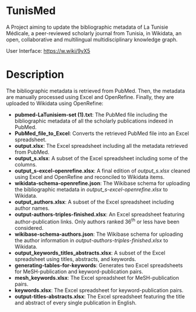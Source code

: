 # TunisMed
A Project aiming to update the bibliographic metadata of La Tunisie Médicale, a peer-reviewed scholarly journal from Tunisia, in Wikidata, an open, collaborative and multilingual multidisciplinary knowledge graph.

User Interface: https://w.wiki/9yX5

# Description
The bibliographic metadata is retrieved from PubMed. Then, the metadata are manually processed using Excel and OpenRefine. Finally, they are uploaded to Wikidata using OpenRefine:
- **pubmed-LaTunisiem-set (1).txt**: The PubMed file including the bibliographic metadata of all the scholarly publications indexed in PubMed.
- **PubMed_file_to_Excel**: Converts the retrieved PubMed file into an Excel spreadsheet.
- **output.xlsx**: The Excel spreadsheet including all the metadata retrieved from PubMed.
- **output_s.xlsx**: A subset of the Excel spreadsheet including some of the columns.
- **output_s-excel-openrefine.xlsx**: A final edition of *output_s.xlsx* cleaned using Excel and OpenRefine and reconciled to Wikidata items.
- **wikidata-schema-openrefine.json**: The Wikibase schema for uploading the bibliographic metadata in *output_s-excel-openrefine.xlsx* to Wikidata.
- **output_authors.xlsx**: A subset of the Excel spreadsheet including author names.
- **output-authors-triples-finished.xlsx**: An Excel spreadsheet featuring author-publication links. Only authors ranked 36<sup>th</sup> or less have been considered.
- **wikibase-schema-authors.json**: The Wikibase schema for uploading the author information in *output-authors-triples-finished.xlsx* to Wikidata.
- **output_keywords_titles_abstracts.xlsx**: A subset of the Excel spreadsheet using titles, abstracts, and keywords.
- **generating-tables-for-keywords**: Generates two Excel spreadsheets for MeSH-publication and keyword-publication pairs.
- **mesh_keywords.xlsx**: The Excel spreadsheet for MeSH-publication pairs.
- **keywords.xlsx**: The Excel spreadsheet for keyword-publication pairs.
- **output-titles-abstracts.xlsx**: The Excel spreadsheet featuring the title and abstract of every single publication in English.
